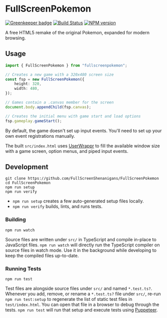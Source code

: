 <!-- {{Top}} -->
# FullScreenPokemon
[![Greenkeeper badge](https://badges.greenkeeper.io/FullScreenShenanigans/FullScreenPokemon.svg)](https://greenkeeper.io/)
[![Build Status](https://travis-ci.org/FullScreenShenanigans/FullScreenPokemon.svg?branch=master)](https://travis-ci.org/FullScreenShenanigans/FullScreenPokemon)
[![NPM version](https://badge.fury.io/js/fullscreenpokemon.svg)](http://badge.fury.io/js/fullscreenpokemon)

A free HTML5 remake of the original Pokemon, expanded for modern browsing.
<!-- {{/Top}} -->

## Usage

```typescript
import { FullScreenPokemon } from "fullscreenpokemon";

// Creates a new game with a 320x480 screen size
const fsp = new FullScreenPokemon({
    height: 320,
    width: 480,
});

// Games contain a .canvas member for the screen
document.body.appendChild(fsp.canvas);

// Creates the initial menu with game start and load options
fsp.gameplay.gameStart();
```

By default, the game doesn't set up input events.
You'll need to set up your own event registrations manually.

The built `src/index.html` uses [UserWrappr](https://github.com/FullScreenShenanigans/UserWrappr) to fill the available window size with a game screen, option menus, and piped input events.

<!-- {{Development}} -->
## Development

```
git clone https://github.com/FullScreenShenanigans/FullScreenPokemon
cd FullScreenPokemon
npm run setup
npm run verify
```

* `npm run setup` creates a few auto-generated setup files locally.
* `npm run verify` builds, lints, and runs tests.

### Building

```shell
npm run watch
```

Source files are written under `src/` in TypeScript and compile in-place to JavaScript files.
`npm run watch` will directly run the TypeScript compiler on source files in watch mode.
Use it in the background while developing to keep the compiled files up-to-date.

### Running Tests

```shell
npm run test
```

Test files are alongside source files under `src/` and named `*.test.ts?`.
Whenever you add, remove, or rename a `*.test.ts?` file under `src/`, re-run `npm run test:setup` to regenerate the list of static test files in `test/index.html`.
You can open that file in a browser to debug through the tests.
`npm run test` will run that setup and execute tests using [Puppeteer](https://github.com/GoogleChrome/puppeteer).
<!-- {{/Development}} -->
